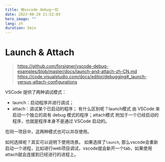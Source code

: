 ```yaml
---
title: 用vscode debug一切
date: 2023-08-20 21:52:03
hero_image: ""
lang: zh
duration: 5min
---
```


# Launch & Attach
> https://github.com/forsigner/vscode-debug-examples/blob/master/docs/launch-and-attach-zh-CN.md
> https://code.visualstudio.com/docs/editor/debugging#_launch-versus-attach-configurations

VSCode 提供了两种调试模式：
- launch：启动程序并进行调试；
- attach：调试某个已启动的程序；
有什么区别呢？launch模式 由 VSCode 来启动一个独立的具有 debug 模式的程序；attach模式 附加于一个已经启动的程序，也就是程序本身不是通过 VSCode 启动的。

在同一项目中，这两种模式也可以并存使用。

如何选择呢？其实可以说明下使用场景。 如果选择了`launch`, 那么vscode会重新启动一个进程，比如进行web项目调试，vscode就会新开一个tab，如果使用attach就会连接到已经进行的进程上。